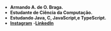 - **Armando A. de O. Braga.** 
- **Estudante de Ciência da Computação.**
- **Estudando Java, C, JavaScript,e TypeScript.**
- **[Instagram](https://www.instagram.com/braga_armando_25/)**
-**[LinkedIn](https://www.linkedin.com/ArmandoBraga)**

<!---
Bragarmando25/Bragarmando25 is a ✨ special ✨ repository because its `README.md` (this file) appears on your GitHub profile.
You can click the Preview link to take a look at your changes.
--->
